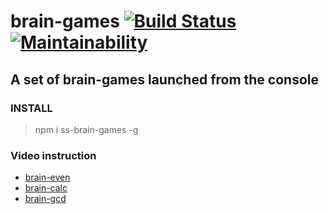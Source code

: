 # brain-games [![Build Status](https://travis-ci.org/saloev/project-lvl1-s352.svg?branch=master)](https://travis-ci.org/saloev/project-lvl1-s352) [![Maintainability](https://api.codeclimate.com/v1/badges/8987aa05b0cb1177729c/maintainability)](https://codeclimate.com/github/saloev/project-lvl1-s352/maintainability)
## A set of brain-games launched from the console

### INSTALL
> npm i ss-brain-games -g 
### Video instruction
* [brain-even](https://asciinema.org/a/bRlGnFPWoCvpNEnwAA3xLXK6N) 
* [brain-calc](https://asciinema.org/a/bkytvej26VCq89QLotCTniNwU)
* [brain-gcd](https://asciinema.org/a/7n853uK7OwTPBloIneCm4vUml)

